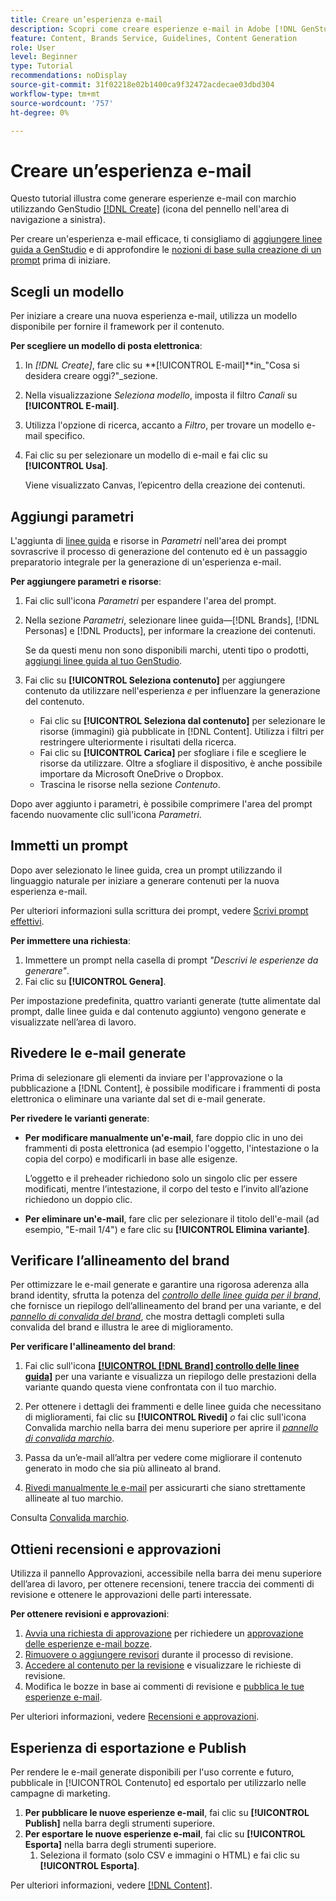 ```yaml
---
title: Creare un’esperienza e-mail
description: Scopri come creare esperienze e-mail in Adobe [!DNL GenStudio].
feature: Content, Brands Service, Guidelines, Content Generation
role: User
level: Beginner
type: Tutorial
recommendations: noDisplay
source-git-commit: 31f02218e02b1400ca9f32472acdecae03dbd304
workflow-type: tm+mt
source-wordcount: '757'
ht-degree: 0%

---
```



# Creare un’esperienza e-mail

Questo tutorial illustra come generare esperienze e-mail con marchio utilizzando GenStudio [[!DNL Create]](/help/user-guide/create/overview.md) (icona del pennello nell&#39;area di navigazione a sinistra).

Per creare un&#39;esperienza e-mail efficace, ti consigliamo di [aggiungere linee guida a GenStudio](/help/user-guide/guidelines/add-guidelines.md) e di approfondire le [nozioni di base sulla creazione di un prompt](/help/user-guide/effective-prompts.md) prima di iniziare.

## Scegli un modello

Per iniziare a creare una nuova esperienza e-mail, utilizza un modello disponibile per fornire il framework per il contenuto.

**Per scegliere un modello di posta elettronica**:

1. In _[!DNL Create]_, fare clic su **[!UICONTROL E-mail]**in_&quot;Cosa si desidera creare oggi?&quot;_sezione.
1. Nella visualizzazione _Seleziona modello_, imposta il filtro _Canali_ su **[!UICONTROL E-mail]**.
1. Utilizza l&#39;opzione di ricerca, accanto a _Filtro_, per trovare un modello e-mail specifico.
1. Fai clic su per selezionare un modello di e-mail e fai clic su **[!UICONTROL Usa]**.

   Viene visualizzato Canvas, l’epicentro della creazione dei contenuti.

## Aggiungi parametri

L&#39;aggiunta di [linee guida](/help/user-guide/guidelines/overview.md) e risorse in _Parametri_ nell&#39;area dei prompt sovrascrive il processo di generazione del contenuto ed è un passaggio preparatorio integrale per la generazione di un&#39;esperienza e-mail.

**Per aggiungere parametri e risorse**:

1. Fai clic sull&#39;icona _Parametri_ per espandere l&#39;area del prompt.
1. Nella sezione _Parametri_, selezionare linee guida—[!DNL Brands], [!DNL Personas] e [!DNL Products], per informare la creazione dei contenuti.

   Se da questi menu non sono disponibili marchi, utenti tipo o prodotti, [aggiungi linee guida al tuo GenStudio](/help/user-guide/guidelines/add-guidelines.md).

1. Fai clic su **[!UICONTROL Seleziona contenuto]** per aggiungere contenuto da utilizzare nell&#39;esperienza *e* per influenzare la generazione del contenuto.
   * Fai clic su **[!UICONTROL Seleziona dal contenuto]** per selezionare le risorse (immagini) già pubblicate in [!DNL Content]. Utilizza i filtri per restringere ulteriormente i risultati della ricerca.
   * Fai clic su **[!UICONTROL Carica]** per sfogliare i file e scegliere le risorse da utilizzare. Oltre a sfogliare il dispositivo, è anche possibile importare da Microsoft OneDrive o Dropbox.
   * Trascina le risorse nella sezione _Contenuto_.

Dopo aver aggiunto i parametri, è possibile comprimere l&#39;area del prompt facendo nuovamente clic sull&#39;icona _Parametri_.

## Immetti un prompt

Dopo aver selezionato le linee guida, crea un prompt utilizzando il linguaggio naturale per iniziare a generare contenuti per la nuova esperienza e-mail.

Per ulteriori informazioni sulla scrittura dei prompt, vedere [Scrivi prompt effettivi](/help/user-guide/effective-prompts.md).

**Per immettere una richiesta**:

1. Immettere un prompt nella casella di prompt _&quot;Descrivi le esperienze da generare&quot;_.
1. Fai clic su **[!UICONTROL Genera]**.

Per impostazione predefinita, quattro varianti generate (tutte alimentate dal prompt, dalle linee guida e dal contenuto aggiunto) vengono generate e visualizzate nell’area di lavoro.

## Rivedere le e-mail generate

Prima di selezionare gli elementi da inviare per l&#39;approvazione o la pubblicazione a [!DNL Content], è possibile modificare i frammenti di posta elettronica o eliminare una variante dal set di e-mail generate.

**Per rivedere le varianti generate**:

* **Per modificare manualmente un&#39;e-mail**, fare doppio clic in uno dei frammenti di posta elettronica (ad esempio l&#39;oggetto, l&#39;intestazione o la copia del corpo) e modificarli in base alle esigenze.

  L’oggetto e il preheader richiedono solo un singolo clic per essere modificati, mentre l’intestazione, il corpo del testo e l’invito all’azione richiedono un doppio clic.

* **Per eliminare un&#39;e-mail**, fare clic per selezionare il titolo dell&#39;e-mail (ad esempio, &quot;E-mail 1/4&quot;) e fare clic su **[!UICONTROL Elimina variante]**.

## Verificare l’allineamento del brand

Per ottimizzare le e-mail generate e garantire una rigorosa aderenza alla brand identity, sfrutta la potenza del [_controllo delle linee guida per il brand_](/help/user-guide/guidelines/brand-validation.md#brand-guidelines-check), che fornisce un riepilogo dell’allineamento del brand per una variante, e del [_pannello di convalida del brand_](/help/user-guide/guidelines/brand-validation.md#brand-validation-panel), che mostra dettagli completi sulla convalida del brand e illustra le aree di miglioramento.

**Per verificare l&#39;allineamento del brand**:

1. Fai clic sull&#39;icona [**[!UICONTROL [!DNL Brand] controllo delle linee guida]**](/help/user-guide/guidelines/brand-validation.md#brand-guidelines-check) per una variante e visualizza un riepilogo delle prestazioni della variante quando questa viene confrontata con il tuo marchio.
1. Per ottenere i dettagli dei frammenti e delle linee guida che necessitano di miglioramenti, fai clic su **[!UICONTROL Rivedi]** _o_ fai clic sull&#39;icona Convalida marchio nella barra dei menu superiore per aprire il [_pannello di convalida marchio_](/help/user-guide/guidelines/brand-validation.md#brand-validation-panel).

1. Passa da un’e-mail all’altra per vedere come migliorare il contenuto generato in modo che sia più allineato al brand.
1. [Rivedi manualmente le e-mail](#revise-generated-emails) per assicurarti che siano strettamente allineate al tuo marchio.

Consulta [Convalida marchio](/help/user-guide/guidelines/brand-validation.md).

## Ottieni recensioni e approvazioni

Utilizza il pannello Approvazioni, accessibile nella barra dei menu superiore dell’area di lavoro, per ottenere recensioni, tenere traccia dei commenti di revisione e ottenere le approvazioni delle parti interessate.

**Per ottenere revisioni e approvazioni**:

1. [Avvia una richiesta di approvazione](/help/user-guide/approvals/request-review.md) per richiedere un [approvazione delle esperienze e-mail bozze](/help/user-guide/approvals/approve-content.md).
1. [Rimuovere o aggiungere revisori](/help/user-guide/approvals/review-and-edit.md#manage-approvals) durante il processo di revisione.
1. [Accedere al contenuto per la revisione](/help/user-guide/approvals/review-and-edit.md#access-content-for-review) e visualizzare le richieste di revisione.
1. Modifica le bozze in base ai commenti di revisione e [pubblica le tue esperienze e-mail](#publish-and-export-experience).

Per ulteriori informazioni, vedere [Recensioni e approvazioni](/help/user-guide/approvals/overview.md).

## Esperienza di esportazione e Publish

Per rendere le e-mail generate disponibili per l&#39;uso corrente e futuro, pubblicale in [!UICONTROL Contenuto] ed esportalo per utilizzarlo nelle campagne di marketing.

1. **Per pubblicare le nuove esperienze e-mail**, fai clic su **[!UICONTROL Publish]** nella barra degli strumenti superiore.
1. **Per esportare le nuove esperienze e-mail**, fai clic su **[!UICONTROL Esporta]** nella barra degli strumenti superiore.
   1. Seleziona il formato (solo CSV e immagini o HTML) e fai clic su **[!UICONTROL Esporta]**.

Per ulteriori informazioni, vedere [[!DNL Content]](/help/user-guide/content/overview.md#search-and-find-approved-content).
